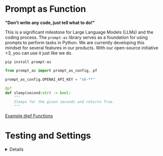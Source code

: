 # Prompt as Function
**"Don't write any code, just tell what to do!"**

This is a significant milestone for Large Language Models (LLMs) and the coding process. The `prompt-as` library serves as a foundation for using prompts to perform tasks in Python. We are currently developing this mindset for several features in our products. With our open-source initiative <3, you can use it just like we do.


```console
pip install prompt-as
```


```python
from prompt_as import prompt_as_config, pf 

prompt_as_config.OPENAI_API_KEY = "sk-**"

@pf
def sleep(second:str) -> bool:
    """
    Sleeps for the given seconds and returns True.
    """


```

[Example @pf Functions](https://github.com/Upsonic/prompt-as-function/blob/master/examples.md)



# Testing and Settings

<details>
<h1>Testing</h1>

If you want to test this library on a large scale, you can use our test system as well.

```python

from prompt_as import prompt_as_config, pf

prompt_as_config.OPENAI_API_KEY = "sk-**"

@pf
def sleep(second:str) -> bool:
    """
    Sleeps for the given seconds and returns True.
    """



# Testing

from prompt_as import Prompt_As_Test_System


Prompt_As_Test_System(sleep_time, [(["2"], {})], [True], [False]).run_test()
# (function_name, test_args_and_kwargs, expected_outputs, bad_outputs)

```

</details>
